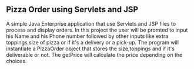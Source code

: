 ## Pizza Order using Servlets and JSP ##
A simple Java Enterprise application that use Servlets and JSP files to process and display orders.
In this project the user will be promted to input his Name and his Phone number followed by other inputs like extra toppings,size of pizza
or if it's a delivery or a pick-up. The program will instantiate a PizzaOrder object that stores the size,toppings and if it's deliverable
or not. The getPrice will calculate the price depending on the choices.
